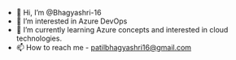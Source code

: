 - 👋 Hi, I’m @Bhagyashri-16
- 👀 I’m interested in Azure DevOps
- 🌱 I’m currently learning Azure concepts and interested in cloud technologies.
- 📫 How to reach me - patilbhagyashri16@gmail.com

<!---
Bhagyashri-16/Bhagyashri-16 is a ✨ special ✨ repository because its `README.md` (this file) appears on your GitHub profile.
You can click the Preview link to take a look at your changes.
--->
